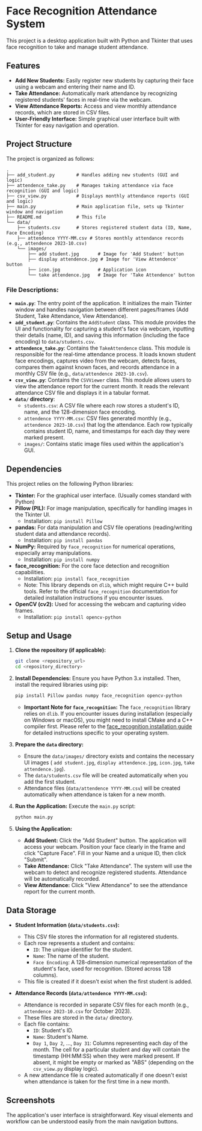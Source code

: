 # Face Recognition Attendance System

This project is a desktop application built with Python and Tkinter that uses face recognition to take and manage student attendance.

## Features

*   **Add New Students:** Easily register new students by capturing their face using a webcam and entering their name and ID.
*   **Take Attendance:** Automatically mark attendance by recognizing registered students' faces in real-time via the webcam.
*   **View Attendance Reports:** Access and view monthly attendance records, which are stored in CSV files.
*   **User-Friendly Interface:** Simple graphical user interface built with Tkinter for easy navigation and operation.

## Project Structure

The project is organized as follows:

```
.
├── add_student.py        # Handles adding new students (GUI and logic)
├── attendence_take.py    # Manages taking attendance via face recognition (GUI and logic)
├── csv_view.py           # Displays monthly attendance reports (GUI and logic)
├── main.py               # Main application file, sets up Tkinter window and navigation
├── README.md             # This file
└── data/
    ├── students.csv      # Stores registered student data (ID, Name, Face Encoding)
    ├── attendence YYYY-MM.csv # Stores monthly attendance records (e.g., attendence 2023-10.csv)
    └── images/
        ├── add student.jpg       # Image for 'Add Student' button
        ├── display attendence.jpg # Image for 'View Attendence' button
        ├── icon.jpg              # Application icon
        └── take attendence.jpg   # Image for 'Take Attendence' button
```

### File Descriptions:

*   **`main.py`**: The entry point of the application. It initializes the main Tkinter window and handles navigation between different pages/frames (Add Student, Take Attendance, View Attendance).
*   **`add_student.py`**: Contains the `AddStudent` class. This module provides the UI and functionality for capturing a student's face via webcam, inputting their details (name, ID), and saving this information (including the face encoding) to `data/students.csv`.
*   **`attendence_take.py`**: Contains the `TakeAttendence` class. This module is responsible for the real-time attendance process. It loads known student face encodings, captures video from the webcam, detects faces, compares them against known faces, and records attendance in a monthly CSV file (e.g., `data/attendence 2023-10.csv`).
*   **`csv_view.py`**: Contains the `CSVViewer` class. This module allows users to view the attendance report for the current month. It reads the relevant attendance CSV file and displays it in a tabular format.
*   **`data/` directory**:
    *   `students.csv`: A CSV file where each row stores a student's ID, name, and the 128-dimension face encoding.
    *   `attendence YYYY-MM.csv`: CSV files generated monthly (e.g., `attendence 2023-10.csv`) that log the attendance. Each row typically contains student ID, name, and timestamps for each day they were marked present.
    *   `images/`: Contains static image files used within the application's GUI.

## Dependencies

This project relies on the following Python libraries:

*   **Tkinter:** For the graphical user interface. (Usually comes standard with Python)
*   **Pillow (PIL):** For image manipulation, specifically for handling images in the Tkinter UI.
    *   Installation: `pip install Pillow`
*   **pandas:** For data manipulation and CSV file operations (reading/writing student data and attendance records).
    *   Installation: `pip install pandas`
*   **NumPy:** Required by `face_recognition` for numerical operations, especially array manipulations.
    *   Installation: `pip install numpy`
*   **face_recognition:** For the core face detection and recognition capabilities.
    *   Installation: `pip install face_recognition`
    *   Note: This library depends on `dlib`, which might require C++ build tools. Refer to the official `face_recognition` documentation for detailed installation instructions if you encounter issues.
*   **OpenCV (cv2):** Used for accessing the webcam and capturing video frames.
    *   Installation: `pip install opencv-python`

## Setup and Usage

1.  **Clone the repository (if applicable):**
    ```bash
    git clone <repository_url>
    cd <repository_directory>
    ```

2.  **Install Dependencies:**
    Ensure you have Python 3.x installed. Then, install the required libraries using pip:
    ```bash
    pip install Pillow pandas numpy face_recognition opencv-python
    ```
    *   **Important Note for `face_recognition`:** The `face_recognition` library relies on `dlib`. If you encounter issues during installation (especially on Windows or macOS), you might need to install CMake and a C++ compiler first. Please refer to the [face_recognition installation guide](https://github.com/ageitgey/face_recognition#installation) for detailed instructions specific to your operating system.

3.  **Prepare the `data` directory:**
    *   Ensure the `data/images/` directory exists and contains the necessary UI images ( `add student.jpg`, `display attendence.jpg`, `icon.jpg`, `take attendence.jpg`).
    *   The `data/students.csv` file will be created automatically when you add the first student.
    *   Attendance files (`data/attendence YYYY-MM.csv`) will be created automatically when attendance is taken for a new month.

4.  **Run the Application:**
    Execute the `main.py` script:
    ```bash
    python main.py
    ```

5.  **Using the Application:**
    *   **Add Student:** Click the "Add Student" button. The application will access your webcam. Position your face clearly in the frame and click "Capture Face". Fill in your Name and a unique ID, then click "Submit".
    *   **Take Attendance:** Click "Take Attendance". The system will use the webcam to detect and recognize registered students. Attendance will be automatically recorded.
    *   **View Attendance:** Click "View Attendance" to see the attendance report for the current month.

## Data Storage

*   **Student Information (`data/students.csv`):**
    *   This CSV file stores the information for all registered students.
    *   Each row represents a student and contains:
        *   `ID`: The unique identifier for the student.
        *   `Name`: The name of the student.
        *   `Face Encoding`: A 128-dimension numerical representation of the student's face, used for recognition. (Stored across 128 columns).
    *   This file is created if it doesn't exist when the first student is added.

*   **Attendance Records (`data/attendence YYYY-MM.csv`):**
    *   Attendance is recorded in separate CSV files for each month (e.g., `attendence 2023-10.csv` for October 2023).
    *   These files are stored in the `data/` directory.
    *   Each file contains:
        *   `ID`: Student's ID.
        *   `Name`: Student's Name.
        *   `Day 1`, `Day 2`, ..., `Day 31`: Columns representing each day of the month. The cell for a particular student and day will contain the timestamp (HH:MM:SS) when they were marked present. If absent, it might be empty or marked as "ABS" (depending on the `csv_view.py` display logic).
    *   A new attendance file is created automatically if one doesn't exist when attendance is taken for the first time in a new month.

## Screenshots

The application's user interface is straightforward. Key visual elements and workflow can be understood easily from the main navigation buttons.
